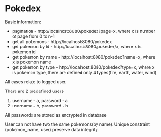 # Pokedex

Basic information:

* pagination - http://localhost:8080/pokedex?page=x, where x is number of page from 0 to n-1
* get all pokemons - http://localhost:8080/pokedex
* get pokemon by id - http://localhost:8080/pokedex/x,  where x is pokemon id
* get pokemon by name - http://localhost:8080/pokedex?name=x,  where x is pokemon name
* get pokemon by type - http://localhost:8080/pokedex?type=x,  where x is pokemon type, there are defined only 4 types(fire, earth, water, wind)

All cases relate to logged user. 

There are 2 predefined users: 

1. username - a, password - a 
2. username - b, password - b

All passwords are stored as encrypted in database

User can not have two the same pokemons(by name). Unique constraint (pokemon_name, user) preserve data integrity.
